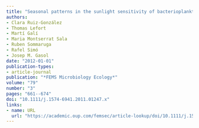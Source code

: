 ```yaml
---
title: "Seasonal patterns in the sunlight sensitivity of bacterioplankton from Mediterranean surface coastal waters"
authors:
- Clara Ruiz-González
- Thomas Lefort
- Martí Galí
- Maria Montserrat Sala
- Ruben Sommaruga
- Rafel Simó
- Josep M. Gasol
date: "2012-01-01"
publication-types:
- article-journal
publication: "*FEMS Microbiology Ecology*"
volume: "79"
number: "3"
pages: "661--674"
doi: "10.1111/j.1574-6941.2011.01247.x"
links:
- name: URL
  url: "https://academic.oup.com/femsec/article-lookup/doi/10.1111/j.1574-6941.2011.01247.x"
---
```

